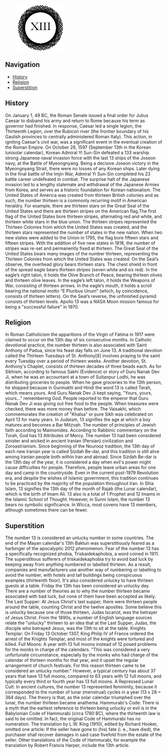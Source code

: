 
<html lang="en-us" dir="ltr">
<head>
  <meta charset="uft-8">
  <meta name="viewport" content="width=device-width, initial-scale=1, shrink-to-fit=no">
  <link rel="stylesheet" href="css/main.css">
  
  <meta name="author" content="Jylik Buissereth">
</head>
<body>

<figure id="fig-1">
  <img alt="Circular emblem depicting the number thirteen." src="img/fig-1-thirteen.png">
  
</figure>

<nav id="menu">
  <h2 class="visuallyhidden">Navigation</h2>
  <ul>
    <li><a href="#about">History</a></li>
    <li><a href="#alphabet">Religion</a></li>
    <li><a href="#styles-weights">Superstition</a></li>
    
  </ul>
</nav>



<div class="col col-half">

<section id="histsory">
<h1>History</h1>
<p>On January 1, 49 BC, the Roman Senate issued a final order for Julius Caesar to disband
his army and return to Rome because his term as governor had finished. In response, Caesar 
led a single legion, the Thirteenth Legion, over the Rubicon river (the frontier boundary 
of his Gaulish provinces to centrally administered Roman Italy). This action, in igniting 
Caesar's civil war, was a significant event in the eventual creation of the Roman Empire.
On October 26, 1597 (September 13th in the Korean lunisolar calendar), Korean Admiral Yi 
Sun-Sin defeated a 133 warship strong Japanese naval invasion force with the last 13 ships 
of the Joseon navy, at the Battle of Myeongnyang. Being a decisive Joseon victory in the 
Myeongnyang Strait, there were no losses of any Korean ships. Later dying in the final 
battle of the Imjin War, Admiral Yi Sun-Sin completed his 23 battle career undefeated in 
combat. The surprise halt of the Japanese invasion led to a lengthy stalemate and withdrawal 
of the Japanese Armies from Korea, and serves as a historic foundation for Korean nationalism.
The United States of America was created from thirteen British colonies and as such, the 
number thirteen is a commonly recurring motif in American heraldry. For example, there are 
thirteen stars on the Great Seal of the United States and there are thirteen stripes on the 
American flag.The first flag of the United States bore thirteen stripes, alternating red 
and white, and thirteen white stars in the blue union. The thirteen stripes represented 
the Thirteen Colonies from which the United States was created, and the thirteen stars 
represented the number of states in the new nation. When two new states were added to the 
Union in 1795, the flag bore fifteen stars and fifteen stripes. With the addition of five 
new states in 1818, the number of stripes was re-set and permanently fixed at thirteen.
The Great Seal of the United States bears many images of the number thirteen, representing 
the Thirteen Colonies from which the United States was created. On the Seal’s observe, the 
overhead glory bears thirteen stars. The chest shield in front of the spread eagle bears 
thirteen stripes (seven white and six red). In the eagle’s right talon, it holds the Olive 
Branch of Peace, bearing thirteen olives and thirteen olive leaves. In the eagle’s left 
talon, it holds the Weapons of War, consisting of thirteen arrows. In the eagle’s mouth, 
it holds a scroll bearing the national motto “E Pluribus Unum” (which, by coincidence, 
consists of thirteen letters). On the Seal’s reverse, the unfinished pyramid consists of 
thirteen levels. Apollo 13 was a NASA Moon mission famous for being a "successful failure" 
in 1970.</p>
</section>

<section id="religion">
<h1>Religion</h1>
<p>
In Roman Catholicism the apparitions of the Virgin of Fátima in 1917 were claimed to occur 
on the 13th day of six consecutive months. In Catholic devotional practice, the number 
thirteen is also associated with Saint Anthony of Padua, since his feast day falls on June 
13. A traditional devotion called the Thirteen Tuesdays of St. Anthony[8] involves praying 
to the saint every Tuesday over a period of thirteen weeks. Another devotion, St. Anthony's 
Chaplet, consists of thirteen decades of three beads each. As for Sikhism, according to 
famous Sakhi (Evidence) or story of Guru Nanak Dev Ji, when he was an accountant at a town 
of Sultanpur Lodhi, he was distributing groceries to people. When he gave groceries to the 
13th person, he stopped because in Gurmukhi and Hindi the word 13 is called Terah, which 
means yours. And Guru Nanak Dev Ji kept saying, "Yours, yours, yours..." remembering God. 
People reported to the emperor that Guru Nanak Dev Ji was giving out free food to the people. 
When treasures were checked, there was more money than before. The Vaisakhi, which commemorates
the creation of "Khalsa" or pure Sikh was celebrated on April 13 for many years. In Judaism, 
13 signifies the age at which a boy matures and becomes a Bar Mitzvah. The number of 
principles of Jewish faith according to Maimonides. According to Rabbinic commentary on the 
Torah, God has 13 Attributes of Mercy. The number 13 had been considered sinister and wicked 
in ancient Iranian (Persian) civilization and Zoroastrianism. Since beginning of the Nourooz 
tradition, the 13th day of each new Iranian year is called Sizdah Be-dar, and this tradition 
is still alive among Iranian people both within Iran and abroad. Since Sizdah Be-dar is the 
13th day of the year, it is considered a day when evil's power might cause difficulties for 
people. Therefore, people leave urban areas for one day and camp in the countryside. Even 
in the current post-1979 Revolution era, and despite the wishes of Islamic government, this 
tradition continues to be practiced by the majority of the population throughout Iran. In 
Shia Islam, 13 signifies the 13th day of the month of Rajab (the Lunar calendar), which is 
the birth of Imam Ali. 13 also is a total of 1 Prophet and 12 Imams in the Islamic School 
of Thought. However, in Sunni Islam, the number 13 bears no symbolic significance. In Wicca, 
most covens have 13 members, although sometimes there can be fewer.</p>
</section>

<section id="Supersition">
<h1>Superstition</h1>
<p>The number 13 is considered an unlucky number in some countries. The end of the Mayan 
calendar's 13th Baktun was superstitiously feared as a harbinger of the apocalyptic 2012 
phenomenon. Fear of the number 13 has a specifically recognized phobia, Triskaidekaphobia, 
a word coined in 1911. The superstitious sufferers of triskaidekaphobia try to avoid bad 
luck by keeping away from anything numbered or labelled thirteen. As a result, companies 
and manufacturers use another way of numbering or labelling to avoid the number, with 
hotels and tall buildings being conspicuous examples (thirteenth floor). It's also considered 
unlucky to have thirteen guests at a table. Friday the 13th has been considered an unlucky day. 
There are a number of theories as to why the number thirteen became associated with bad luck, 
but none of them have been accepted as likely. The Last Supper: At Jesus Christ's last supper, 
there were thirteen people around the table, counting Christ and the twelve apostles. Some 
believe this is unlucky because one of those thirteen, Judas Iscariot, was the betrayer of 
Jesus Christ. From the 1890s, a number of English language sources relate the "unlucky" 
thirteen to an idea that at the Last Supper, Judas, the disciple who betrayed Jesus, was the 
13th to sit at the table. Knights Templar: On Friday 13 October 1307, King Philip IV of France 
ordered the arrest of the Knights Templar, and most of the knights were tortured and 
killed. Full Moons: A year with 13 full moons instead of 12 posed problems for the monks in 
charge of the calendars. "This was considered a very unfortunate circumstance, especially 
by the monks who had charge of the calendar of thirteen months for that year, and it upset 
the regular arrangement of church festivals. For this reason thirteen came to be considered 
an unlucky number." However, a typical century has about 37 years that have 13 full 
moons, compared to 63 years with 12 full moons, and typically every third or fourth year 
has 13 full moons. A Repressed Lunar Cult: In ancient cultures, the number 13 represented 
femininity, because it corresponded to the number of lunar (menstrual) cycles in a year 
(13 x 28 = 364 days). The theory is that, as the solar calendar triumphed over the lunar, 
the number thirteen became anathema. Hammurabi's Code: There is a myth that the earliest 
reference to thirteen being unlucky or evil is in the Babylonian Code of Hammurabi 
(circa 1780 BC), where the thirteenth law is said to be omitted. In fact, the original 
Code of Hammurabi has no numeration. The translation by L.W. King (1910), edited by Richard 
Hooker, omitted one article: If the seller have gone to (his) fate (i. e., have died), 
the purchaser shall recover damages in said case fivefold from the estate of the seller. 
Other translations of the Code of Hammurabi, for example the translation by Robert Francis 
Harper, include the 13th article.</p>
</section>

</div>
 


</body>
</html>
